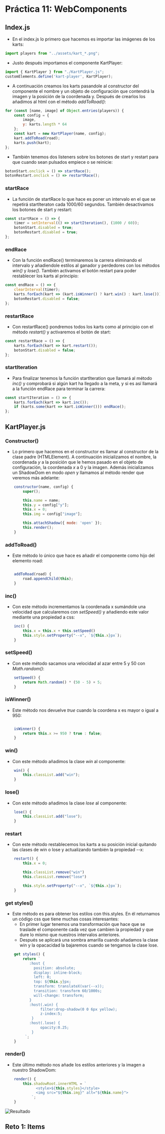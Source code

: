 # Práctica 11: WebComponents

## Index.js
* En el index.js lo primero que hacemos es importar las imágenes de los karts:
```javascript
import players from "../assets/kart_*.png";
```
* Justo después importamos el componente KartPlayer:
```javascript
import { KartPlayer } from "./KartPlayer.js";
customElements.define('kart-player', KartPlayer);

```
* A continuación creamos los karts pasandole al constructor del componente el nombre y un objeto de configuración que contendrá la imagen y la posición de la coordenada y. Después de crearlos los añadimos al html con el método *addToRoad()*:
```javascript
for (const [name, image] of Object.entries(players)) {
    const config = {
        image,
        y: karts.length * 64
    };
    const kart = new KartPlayer(name, config);
    kart.addToRoad(road);
    karts.push(kart);
};
```
* También tenemos dos listeners sobre los botones de start y restart para que cuando sean pulsados empiece o se reinicie:
```javascript
botonStart.onclick = () => startRace();
botonRestart.onclick = () => restartRace();
```
### startRace
* La función de startRace lo que hace es poner un intervalo en el que se repetirá startIteraton cada 1000/60 segundos. También desactivamos los botones de start y restart: 
```javascript
const startRace = () => {
    timer = setInterval(() => startIteration(), (1000 / 60));
    botonStart.disabled = true;
    botonRestart.disabled = true;
};

```
### endRace
* Con la función endRace() terminaremos la carrera eliminando el intervalo y añadiendole estilos al ganador y perdedores con los métodos *win()* y *lose()*. También activamos el botón restart para poder restablecer los karts al principio:
```javascript
const endRace = () => {
    clearInterval(timer);
    karts.forEach(kart => (kart.isWinner() ? kart.win() : kart.lose()));
    botonRestart.disabled = false;
};
```
### restartRace
* Con restartRace() pondremos todos los karts como al principio con el método *restart()* y activaremos el botón de start:
```javascript
const restartRace = () => {
    karts.forEach(kart => kart.restart());
    botonStart.disabled = false;
};
``` 
### startIteration
* Para finalizar tenemos la función startIteration que llamará al método *inc()* y comprobará si algún kart ha llegado a la meta, y si es así llamará a la función endRace para terminar la carrera:
```javascript
const startIteration = () => {
    karts.forEach(kart => kart.inc());
    if (karts.some(kart => kart.isWinner())) endRace();
};
```

## KartPlayer.js
### Constructor()
* Lo primero que hacemos en el constructor es llamar al constructor de la clase padre (HTMLElement). A continuación inicializamos el nombre, la coordenada *y* a la posición que le hemos pasado en el objeto de configuración, la coordenada *x* a 0 y la imagen. Además inicializamos un ShadowDom en modo *open* y llamamos al método render que veremos más adelante: 
```javascript
    constructor(name, config) {
        super();

        this.name = name;
        this.y = config["y"];
        this.x = 0;
        this.img = config["image"];

        this.attachShadow({ mode: 'open' });
        this.render();
    }
```
### addToRoad()
* Este método lo único que hace es añadir el componente como hijo del elemento road:
```javascript

    addToRoad(road) {
        road.appendChild(this);
    }
```
### inc()
* Con este método incrementamos la coordenada x sumándole una velocidad que calcularemos con *setSpeed()* y añadiendo este valor mediante una propiedad a css:
```javascript
    inc() {
        this.x = this.x + this.setSpeed()
        this.style.setProperty("--x", `${this.x}px`);
    }
```
### setSpeed()
* Con este método sacamos una velocidad al azar entre 5 y 50 con *Math.random()*:
```javascript
    setSpeed() {
        return Math.random() * (50 - 5) + 5;
    }
```
### isWinner()
* Este método nos devuelve *true* cuando la coordena x es mayor o igual a 950:
```javascript

    isWinner() {
        return this.x >= 950 ? true : false;
    }
```
### win()
* Con este método añadimos la clase *win* al componente:
```javascript
    win() {
        this.classList.add("win");
    }

```
### lose()
* Con este método añadimos la clase *lose* al componente:
```javascript
    lose() {
        this.classList.add("lose");
    }
```
### restart
* Con este método restablecemos los karts a su posición inicial quitando las clases de win o lose y actualizando también la propiedad --x:
```javascript
    restart() {
        this.x = 0;

        this.classList.remove("win")
        this.classList.remove("lose")

        this.style.setProperty("--x", `${this.x}px`);
    }
``` 
### get styles()
* Este método es para obtener los estilos con this.styles. En él returnamos un código css que tiene muchas cosas interesantes:
    * En primer lugar tenemos una transformación que hace que se traslade el componente cada vez que cambien la propiedad y que dure lo mismo que nuestros intervalos anteriores.
    * Después se aplicará una sombra amarilla cuando añadamos la clase win y la opacacidad la bajaremos cuando se tengamos la clase lose.
```javascript
    get styles() {
        return `
           :host {
             position: absolute;
             display: inline-block;
             left: 0;
             top: ${this.y}px;
             transform: translateX(var(--x));
             transition: transform 60/1000s;
             will-change: transform;
           }
           :host(.win) {
                filter:drop-shadow(0 0 6px yellow);
                z-index:5;
            }
           :host(.lose) {
                opacity:0.25;
            }
         `;
    }
```
### render()
* Este último método nos añade los estilos anteriores y la imagen a nuestro ShadowDom:
```javascript
    render() {
        this.shadowRoot.innerHTML = `
              <style>${this.styles}</style>
              <img src="${this.img}" alt="${this.name}">
            `;
    }
```

![Resultado](https://github.com/ULL-ESIT-DSI-1920/dsi-p5-mkart-alu0100944723/blob/master/src/assets/resultado.gif)
## Reto 1: Items
